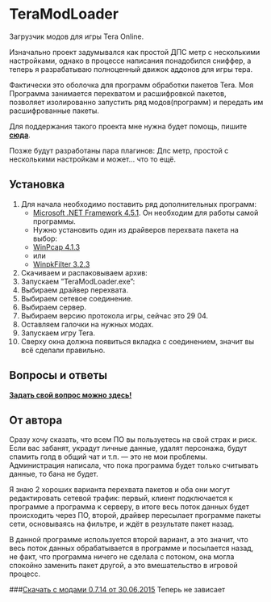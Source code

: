 # TeraModLoader

Загрузчик модов для игры Tera Online.

Изначально проект задумывался как простой ДПС метр с несколькими настройками, однако в процессе написания понадобился сниффер, а теперь я разрабатываю полноценный движок аддонов для игры тера.

Фактически это оболочка для программ обработки пакетов Tera. Моя Программа занимается перехватом и расшифровкой пакетов, позволяет изолированно запустить ряд модов(программ) и передать им расшифрованные пакеты.

Для поддержания такого проекта мне нужна будет помощь, пишите [**сюда**](https://github.com/Detrav/TeraModLoader/issues).

Позже будут разработаны пара плагинов: Дпс метр, простой с несколькими настройкам и может... что то ещё.
## Установка
1.	Для начала необходимо поставить ряд дополнительных программ:
	*	[Microsoft .NET Framework 4.5.1](https://www.microsoft.com/ru-RU/download/details.aspx?id=40773). Он необходим для работы самой программы.
	*	Нужно установить один из драйверов перехвата пакета на выбор:
	*	[WinPcap 4.1.3](http://www.winpcap.org/install/bin/WinPcap_4_1_3.exe)
	*	или
	*	[WinpkFilter 3.2.3](http://www.ntkernel.com/downloads/winpkflt_rtl.zip)
2.	Скачиваем и распаковываем архив:
3.	Запускаем ”TeraModLoader.exe”:
4.	Выбираем драйвер перехвата.
5.	Выбираем сетевое соединение.
6.	Выбираем сервер.
7.	Выбираем версию протокола игры, сейчас это 29 04.
8.	Оставляем галочки на нужных модах.
9.	Запускаем игру Tera.
10.	Сверху окна должна появиться вкладка с соединением, значит вы всё сделали правильно.

## Вопросы и ответы

  [**Задать свой вопрос можно здесь!**](https://github.com/Detrav/TeraModLoader/issues)

## От автора

Сразу хочу сказать, что всем ПО вы пользуетесь на свой страх и риск. Если вас забанят, украдут личные данные, удалят персонажа, будут спамить голд в общий чат и т.п. — это не мои проблемы. Администрация написала, что пока программа будет только считывать данные, то бана не будет.

Я знаю 2 хороших варианта перехвата пакетов и оба они могут редактировать сетевой трафик: первый, клиент подключается к программе а программа к серверу, в итоге весь поток данных будет происходить через ПО, второй, драйвер пересылает программе пакеты сети, основываясь на фильтре, и ждёт в результате пакет назад.

В данной программе используется второй вариант, а это значит, что весь поток данных обрабатывается в программе и посылается назад, не факт, что программа ничего не сделала с потоком, она могла спокойно заменить пакет другой, а это вмешательство в игровой процесс.

###[Скачать с модами 0.7.14 от 30.06.2015](https://github.com/Detrav/TeraModLoader/releases/download/v0.7.14-beta/TeraModLoader_v0_7_14.zip)
Теперь не зависает
